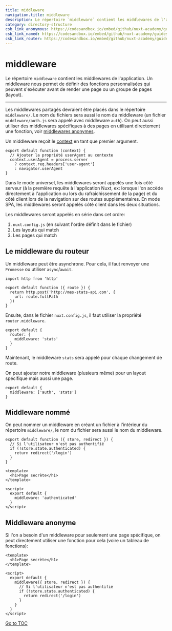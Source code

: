 ```yaml
---
title: middleware
navigation.title: middleware
description: Le répertoire `middleware` contient les middlewares de l'application. Un middleware nous permet de définir des fonctions personnalisées qui peuvent s'exécuter avant de render une page ou un groupe de pages (layout).
category: directory-structure
csb_link_anonymous: https://codesandbox.io/embed/github/nuxt-academy/guides-examples/tree/master/04_directory_structure/09_middleware_anonymous?fontsize=14&hidenavigation=1&theme=dark
csb_link_named: https://codesandbox.io/embed/github/nuxt-academy/guides-examples/tree/master/04_directory_structure/09_middleware_named?fontsize=14&hidenavigation=1&theme=dark
csb_link_router: https://codesandbox.io/embed/github/nuxt-academy/guides-examples/tree/master/04_directory_structure/09_middleware_router?fontsize=14&hidenavigation=1&theme=dark
---
```


# middleware

Le répertoire `middleware` contient les middlewares de l'application. Un middleware nous permet de définir des fonctions personnalisées qui peuvent s'exécuter avant de render une page ou un groupe de pages (layout).

---

Les middlewares partagés devraient être placés dans le répertoire `middleware/`. Le nom du fichiers sera aussi le nom du middleware (un fichier `middleware/auth.js` sera appelé avec middleware `auth`). On peut aussi utiliser des middlewares spécifiques à des pages en utilisant directement une fonction, voir [middlewares anonymes](./components-glossary/middleware#middle-anonyme).

Un middleware reçoit le [context](./internals-glossary/context) en tant que premier argument.

```js{}[middleware/user-agent.js]
export default function (context) {
  // Ajouter la propriété userAgent au contexte
  context.userAgent = process.server
    ? context.req.headers['user-agent']
    : navigator.userAgent
}
```

Dans le mode universel, les middlewares seront appelés une fois côté serveur (à la première requête à l'application Nuxt, ex: lorsque l'on accède directement à l'application ou lors du rafraîchissement de la page) et du côté client lors de la navigation sur des routes supplémentaires. En mode SPA, les middlewares seront appelés côté client dans les deux situations.

Les middlewares seront appelés en série dans cet ordre:

1. `nuxt.config.js` (en suivant l'ordre définit dans le fichier)
2. Les layouts qui match
3. Les pages qui match

## Le middleware du routeur

Un middleware peut être asynchrone. Pour cela, il faut renvoyer une `Promesse` ou utiliser `async`/`await`.

```js{}[middleware/stats.js]
import http from 'http'

export default function ({ route }) {
  return http.post('http://mes-stats-api.com', {
    url: route.fullPath
  })
}
```

Ensuite, dans le fichier `nuxt.config.js`, il faut utiliser la propriété `router.middleware`.

```js{}[nuxt.config.js]
export default {
  router: {
    middleware: 'stats'
  }
}
```

Maintenant, le middleware `stats` sera appelé pour chaque changement de route.

On peut ajouter notre middleware (plusieurs même) pour un layout spécifique mais aussi une page.

```js{}[pages/index.vue / layouts/default.vue]
export default {
  middleware: ['auth', 'stats']
}
```
## Middleware nommé

On peut nommer un middleware en créant un fichier à l'intérieur du répertoire `middleware/`, le nom du fichier sera aussi le nom du middleware.

```js{}[middleware/authenticated.js]
export default function ({ store, redirect }) {
  // Si l'utilisateur n'est pas authentifié
  if (!store.state.authenticated) {
    return redirect('/login')
  }
}
```

```html{}[pages/secret.vue]
<template>
  <h1>Page secrète</h1>
</template>

<script>
  export default {
    middleware: 'authenticated'
  }
</script>
```

## Middleware anonyme

Si l'on a besoin d'un middleware pour seulement une page spécifique, on peut directement utiliser une fonction pour cela (voire un tableau de fonctions):

```html{}[pages/secret.vue]
<template>
  <h1>Page secrète</h1>
</template>

<script>
  export default {
    middleware({ store, redirect }) {
      // Si l'utilisateur n'est pas authentifié
      if (!store.state.authenticated) {
        return redirect('/login')
      }
    }
  }
</script>
```
<span style='float: footnote;'><a href="../index.html#toc">Go to TOC</a></span>
